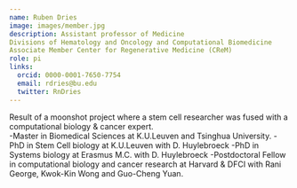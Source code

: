 ```yaml
---
name: Ruben Dries
image: images/member.jpg
description: Assistant professor of Medicine
Divisions of Hematology and Oncology and Computational Biomedicine
Associate Member Center for Regenerative Medicine (CReM)
role: pi
links:
  orcid: 0000-0001-7650-7754
  email: rdries@bu.edu
  twitter: RnDries
---
```


Result of a moonshot project where a stem cell researcher was fused with a computational biology & cancer expert.
<br>
-Master in Biomedical Sciences at K.U.Leuven and Tsinghua University.
-PhD in Stem Cell biology at K.U.Leuven with D. Huylebroeck
-PhD in Systems biology at Erasmus M.C. with D. Huylebroeck
-Postdoctoral Fellow in computational biology and cancer research at Harvard & DFCI with Rani George, Kwok-Kin Wong and Guo-Cheng Yuan.
